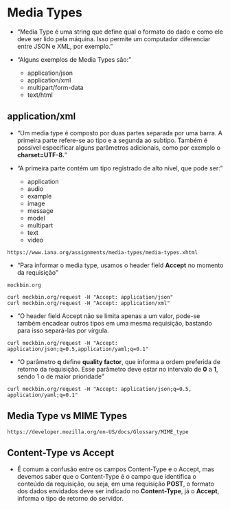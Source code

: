 # Media Types

- “Media Type é uma string que define qual o formato do dado e como ele deve ser lido pela máquina. Isso permite um computador diferenciar entre JSON e XML, por exemplo.”

- “Alguns exemplos de Media Types são:”
   - application/json
   - application/xml
   - multipart/form-data
   - text/html

## application/xml 

- “Um media type é composto por duas partes separada por uma barra. A primeira parte refere-se ao tipo e a segunda ao subtipo. Também é possível especificar alguns parâmetros adicionais, como por exemplo o __charset=UTF-8.__”

- “A primeira parte contém um tipo registrado
de alto nível, que pode ser:”
    - application 
    - audio
    - example 
    - image
    - message
    - model 
    - multipart
    - text 
    - video

```
https://www.iana.org/assignments/media-types/media-types.xhtml
```

- “Para informar o media type, usamos o header field __Accept__ no momento da requisição”

```
mockbin.org

curl mockbin.org/request -H "Accept: application/json"
curl mockbin.org/request -H "Accept: application/xml"
```

- “O header field Accept não se limita apenas a um valor, pode-se também encadear outros tipos em uma mesma requisição, bastando para isso separá-las por vírgula.

```
curl mockbin.org/request -H "Accept: application/json;q=0.5,application/yaml;q=0.1"
```

- “O parâmetro __q__ define __quality factor__, que informa a ordem preferida de retorno da requisição. Esse parâmetro deve estar no intervalo de __0__ a __1__, sendo 1 o de maior prioridade”

```
curl mockbin.org/request -H "Accept: application/json;q=0.5, application/yaml;q=0.1"
```

## Media Type vs MIME Types

```
https://developer.mozilla.org/en-US/docs/Glossary/MIME_type
```

## Content-Type vs Accept

- É comum a confusão entre os campos Content-Type e o Accept, mas devemos saber que o Content-Type é o campo que identifica o conteúdo da requisição, ou seja, em uma requisição __POST__, o formato dos dados envidados deve ser indicado no __Content-Type__, já o __Accept__, informa o tipo de retorno do servidor.